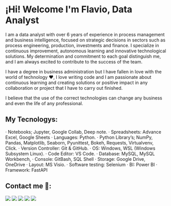 # ¡Hi! Welcome I'm Flavio, Data Analyst 

I am a data analyst with over 6 years of experience in process management and business intelligence, focused on strategic decisions in sectors such as process engineering,
production, investments and finance. I specialize in continuous improvement, autonomous learning and innovative technological solutions. My determination and commitment to each goal
distinguish me, and I am always excited to contribute to the success of the team.

I have a degree in business administration but I have fallen in love with the world of technology ❤, I love writing code and I am passionate about continuous learning and creating solutions or positive impact in any collaboration or project that I have to carry out finished.

I believe that the use of the correct technologies can change any business and even the life of any professional.

## My Tecnologys:
  ·	Notebooks; Jupyter, Google Collab, Deep note.
  ·	Spreadsheets: Advance Excel, Google Sheets
  ·	Languages: Python.
  ·	Python Library’s; NumPy, Pandas, Matplotlib, Seaborn, Pyunittest, Bokeh, Requests, Virtualvenv, Click.
  ·	Version Controller: Git & GitHub.
  ·	OS: Windows, WSL (Windows Subsystem Linux).
  ·	Code Editor: VS Code.
  ·	Database: MySQL, MySQL Workbench,
  ·	Console: GitBash, SQL Shell
  ·	Storage: Google Drive, OneDrive
  ·	Layout: MS Visio.
  ·	Software testing: Selenium
  ·	BI: Power BI
  ·	Framework:  FastAPI 
 

## Contact me 📱:

[<img src="https://img.shields.io/badge/LinkedIn-0077B5?style=for-the-badge&logo=linkedin&logoColor=white" />](https://www.linkedin.com/in/flaviocarrola/)
[<img src="https://img.shields.io/badge/Gmail-D14836?style=for-the-badge&logo=gmail&logoColor=white" />](flavioabatcarrolar@gmail.com)
[<img src="https://img.shields.io/badge/Kaggle-20BEFF?style=for-the-badge&logo=Kaggle&logoColor=white"/>](https://www.kaggle.com/flaviocarrolax)
[<img src="https://img.shields.io/badge/fiverr-1DBF73?style=for-the-badge&logo=fiverr&logoColor=white2"/>](https://es.fiverr.com/abatcarrola)
[<img src="https://img.shields.io/badge/fiverr-1DBF73?style=for-the-badge&logo=fiverr&logoColor=white2"/>](https://es.fiverr.com/abatcarrola)

